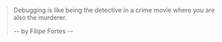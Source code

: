 > Debugging is like being the detective in a crime movie where you are also the murderer.
> 
> -- by Filipe Fortes --
